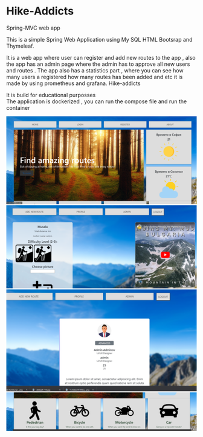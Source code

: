 # Hike-Addicts
Spring-MVC web app 
 
 This is a simple Spring Web Application using My SQL HTML Bootsrap and Thymeleaf.

 It is a web app where user can register and add new routes to the app , also the app has an admin page where the admin has to approve all new users and routes . 
 The app also has a statistics part , where you can see how many users a registered how many routes has been added and etc it is made by using prometheus and grafana.
 Hike-addicts 
 
 It is build for educational purposses  
The application is dockerized , you can run the compose file and run the container 

![Home-page](https://github.com/DenisPasha/Hike-Addicts/blob/master/home-page.PNG)
![peak-info](https://github.com/DenisPasha/Hike-Addicts/blob/master/Peak-info.PNG)
![Home-page](https://github.com/DenisPasha/Hike-Addicts/blob/master/profile.PNG)
![Home-page](https://github.com/DenisPasha/Hike-Addicts/blob/master/route-types.PNG)

